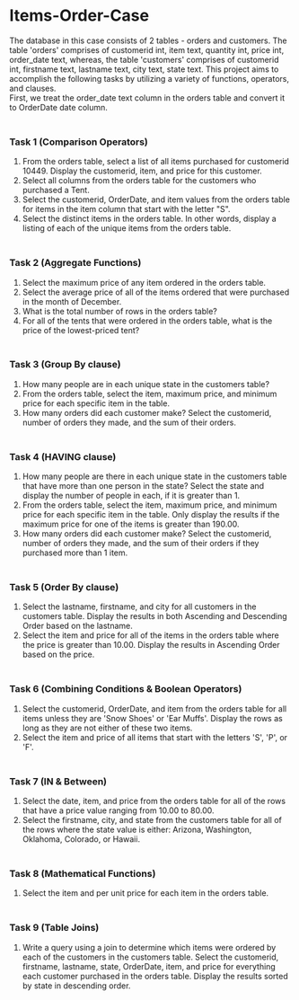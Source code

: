 # Items-Order-Case
The database in this case consists of 2 tables - orders and customers. The table 'orders' comprises of customerid int, item text, quantity int, price int, order_date text, whereas, the table 'customers' comprises of customerid int, firstname text, lastname text, city text, state text. This project aims to accomplish the following tasks by utilizing a variety of functions, operators, and clauses.<br>First, we treat the order_date text column in the orders table and convert it to OrderDate date column.
### <br>Task 1 (Comparison Operators)
1. From the orders table, select a list of all items purchased for customerid 10449. Display the customerid, item, and price for this customer.
2. Select all columns from the orders table for the customers who purchased a Tent.
3. Select the customerid, OrderDate, and item values from the orders table for items in the item column that start with the letter "S".
4. Select the distinct items in the orders table. In other words, display a listing of each of the unique items from the orders table.<br>
### <br>Task 2 (Aggregate Functions)
1. Select the maximum price of any item ordered in the orders table.
2. Select the average price of all of the items ordered that were purchased in the month of December.
3. What is the total number of rows in the orders table?
4. For all of the tents that were ordered in the orders table, what is the price of the lowest-priced tent?<br>
### <br>Task 3 (Group By clause)
1. How many people are in each unique state in the customers table?
2. From the orders table, select the item, maximum price, and minimum price for each specific item in the table.
3. How many orders did each customer make? Select the customerid, number of orders they made, and the sum of their orders.<br>
### <br>Task 4 (HAVING clause)
1. How many people are there in each unique state in the customers table that have more than one person in the state? Select the state and display the number of people in each, if it is greater than 1.
2. From the orders table, select the item, maximum price, and minimum price for each specific item in the table. Only display the results if the maximum price for one of the items is greater than 190.00.
3. How many orders did each customer make? Select the customerid, number of orders they made, and the sum of their orders if they purchased more than 1 item.<br>
### <br>Task 5 (Order By clause)
1. Select the lastname, firstname, and city for all customers in the customers table. Display the results in both Ascending and Descending Order based on the lastname.
2. Select the item and price for all of the items in the orders table where the price is greater than 10.00. Display the results in Ascending Order based on the price.<br>
### <br>Task 6 (Combining Conditions & Boolean Operators)
1. Select the customerid, OrderDate, and item from the orders table for all items unless they are 'Snow Shoes' or 'Ear Muffs'. Display the rows as long as they are not either of these two items.
2. Select the item and price of all items that start with the letters 'S', 'P', or 'F'.<br>
### <br>Task 7 (IN & Between)
1. Select the date, item, and price from the orders table for all of the rows that have a price value ranging from 10.00 to 80.00.
2. Select the firstname, city, and state from the customers table for all of the rows where the state value is either: Arizona, Washington, Oklahoma, Colorado, or Hawaii.<br>
### <br>Task 8 (Mathematical Functions)
1. Select the item and per unit price for each item in the orders table.<br>
### <br>Task 9 (Table Joins)
1. Write a query using a join to determine which items were ordered by each of the customers in the customers table. Select the customerid, firstname, lastname, state, OrderDate, item, and price for everything each customer purchased in the orders table. Display the results sorted by state in descending order.
